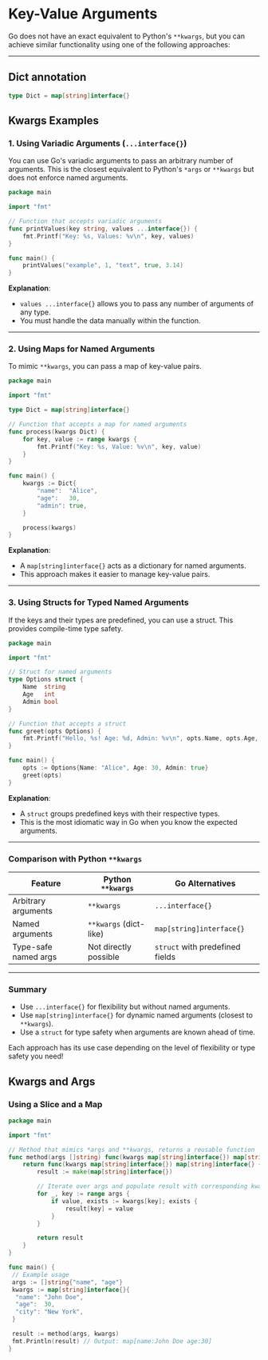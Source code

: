 # Key-Value Arguments

Go does not have an exact equivalent to Python's `**kwargs`, but you can achieve similar functionality using one of the following approaches:

---

## Dict annotation

```go
type Dict = map[string]interface{}
```

## Kwargs Examples

### 1. **Using Variadic Arguments (`...interface{}`)**

You can use Go's variadic arguments to pass an arbitrary number of arguments. This is the closest equivalent to Python's `*args` or `**kwargs` but does not enforce named arguments.

```go
package main

import "fmt"

// Function that accepts variadic arguments
func printValues(key string, values ...interface{}) {
    fmt.Printf("Key: %s, Values: %v\n", key, values)
}

func main() {
    printValues("example", 1, "text", true, 3.14)
}
```

**Explanation**:

- `values ...interface{}` allows you to pass any number of arguments of any type.
- You must handle the data manually within the function.

---

### 2. **Using Maps for Named Arguments**

To mimic `**kwargs`, you can pass a map of key-value pairs.

```go
package main

import "fmt"

type Dict = map[string]interface{}

// Function that accepts a map for named arguments
func process(kwargs Dict) {
    for key, value := range kwargs {
        fmt.Printf("Key: %s, Value: %v\n", key, value)
    }
}

func main() {
    kwargs := Dict{
        "name":  "Alice",
        "age":   30,
        "admin": true,
    }

    process(kwargs)
}
```

**Explanation**:

- A `map[string]interface{}` acts as a dictionary for named arguments.
- This approach makes it easier to manage key-value pairs.

---

### 3. **Using Structs for Typed Named Arguments**

If the keys and their types are predefined, you can use a struct. This provides compile-time type safety.

```go
package main

import "fmt"

// Struct for named arguments
type Options struct {
    Name  string
    Age   int
    Admin bool
}

// Function that accepts a struct
func greet(opts Options) {
    fmt.Printf("Hello, %s! Age: %d, Admin: %v\n", opts.Name, opts.Age, opts.Admin)
}

func main() {
    opts := Options{Name: "Alice", Age: 30, Admin: true}
    greet(opts)
}
```

**Explanation**:

- A `struct` groups predefined keys with their respective types.
- This is the most idiomatic way in Go when you know the expected arguments.

---

### Comparison with Python `**kwargs`

| Feature              | Python `**kwargs`      | Go Alternatives                 |
| -------------------- | ---------------------- | ------------------------------- |
| Arbitrary arguments  | `**kwargs`             | `...interface{}`                |
| Named arguments      | `**kwargs` (dict-like) | `map[string]interface{}`        |
| Type-safe named args | Not directly possible  | `struct` with predefined fields |

---

### Summary

- Use `...interface{}` for flexibility but without named arguments.
- Use `map[string]interface{}` for dynamic named arguments (closest to `**kwargs`).
- Use a `struct` for type safety when arguments are known ahead of time.

Each approach has its use case depending on the level of flexibility or type safety you need!

## Kwargs and Args

### Using a Slice and a Map

```go
package main

import "fmt"

// Method that mimics *args and **kwargs, returns a reusable function
func method(args []string) func(kwargs map[string]interface{}) map[string]interface{} {
    return func(kwargs map[string]interface{}) map[string]interface{} {
        result := make(map[string]interface{})

        // Iterate over args and populate result with corresponding kwargs
        for _, key := range args {
            if value, exists := kwargs[key]; exists {
                result[key] = value
            }
        }

        return result
    }
}

func main() {
 // Example usage
 args := []string{"name", "age"}
 kwargs := map[string]interface{}{
  "name": "John Doe",
  "age":  30,
  "city": "New York",
 }

 result := method(args, kwargs)
 fmt.Println(result) // Output: map[name:John Doe age:30]
}
```
